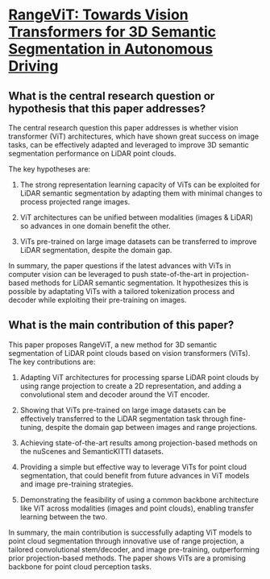 # [RangeViT: Towards Vision Transformers for 3D Semantic Segmentation in   Autonomous Driving](https://arxiv.org/abs/2301.10222)

## What is the central research question or hypothesis that this paper addresses?

 The central research question this paper addresses is whether vision transformer (ViT) architectures, which have shown great success on image tasks, can be effectively adapted and leveraged to improve 3D semantic segmentation performance on LiDAR point clouds. 

The key hypotheses are:

1) The strong representation learning capacity of ViTs can be exploited for LiDAR semantic segmentation by adapting them with minimal changes to process projected range images.

2) ViT architectures can be unified between modalities (images & LiDAR) so advances in one domain benefit the other. 

3) ViTs pre-trained on large image datasets can be transferred to improve LiDAR segmentation, despite the domain gap.

In summary, the paper questions if the latest advances with ViTs in computer vision can be leveraged to push state-of-the-art in projection-based methods for LiDAR semantic segmentation. It hypothesizes this is possible by adaptating ViTs with a tailored tokenization process and decoder while exploiting their pre-training on images.


## What is the main contribution of this paper?

 This paper proposes RangeViT, a new method for 3D semantic segmentation of LiDAR point clouds based on vision transformers (ViTs). The key contributions are:

1. Adapting ViT architectures for processing sparse LiDAR point clouds by using range projection to create a 2D representation, and adding a convolutional stem and decoder around the ViT encoder.

2. Showing that ViTs pre-trained on large image datasets can be effectively transferred to the LiDAR segmentation task through fine-tuning, despite the domain gap between images and range projections. 

3. Achieving state-of-the-art results among projection-based methods on the nuScenes and SemanticKITTI datasets. 

4. Providing a simple but effective way to leverage ViTs for point cloud segmentation, that could benefit from future advances in ViT models and image pre-training strategies.

5. Demonstrating the feasibility of using a common backbone architecture like ViT across modalities (images and point clouds), enabling transfer learning between the two.

In summary, the main contribution is successfully adapting ViT models to point cloud segmentation through innovative use of range projection, a tailored convolutional stem/decoder, and image pre-training, outperforming prior projection-based methods. The paper shows ViTs are a promising backbone for point cloud perception tasks.
